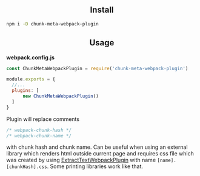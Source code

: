 <h2 align="center">Install</h2>

```bash
npm i -D chunk-meta-webpack-plugin
```

<h2 align="center">Usage</h2>

**webpack.config.js**
```js
const ChunkMetaWebpackPlugin = require('chunk-meta-webpack-plugin')

module.exports = {
  //...
  plugins: [
      new ChunkMetaWebpackPlugin()
  ]
}
```

Plugin will replace comments
```js
/* webpack-chunk-hash */
/* webpack-chunk-name */
```
with chunk hash and chunk name.
Can be useful when using an external library which renders html outside current page and requires css file which was created by using [ExtractTextWebpackPlugin](https://github.com/webpack-contrib/extract-text-webpack-plugin) with name `[name].[chunkHash].css`. Some printing libraries work like that.
